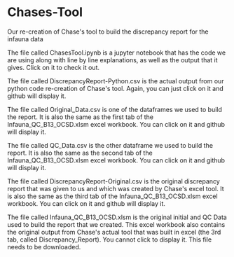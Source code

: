 # Chases-Tool
Our re-creation of Chase's tool to build the discrepancy report for the infauna data

The file called ChasesTool.ipynb is a jupyter notebook that has the code we are using along with line by line explanations, as well as the output that it gives. Click on it to check it out.

The file called DiscrepancyReport-Python.csv is the actual output from our python code re-creation of Chase's tool. 
Again, you can just click on it and github will display it.

The file called Original_Data.csv is one of the dataframes we used to build the report. 
It is also the same as the first tab of the Infauna_QC_B13_OCSD.xlsm excel workbook.
You can click on it and github will display it.

The file called QC_Data.csv is the other dataframe we used to build the report. 
It is also the same as the second tab of the Infauna_QC_B13_OCSD.xlsm excel workbook.
You can click on it and github will display it.

The file called DiscrepancyReport-Original.csv is the original discrepancy report that was given to us and which was created by Chase's excel tool. It is also the same as the third tab of the Infauna_QC_B13_OCSD.xlsm excel workbook.
You can click on it and github will display it.

The file called Infauna_QC_B13_OCSD.xlsm is the original initial and QC Data used to build the report that we created. 
This excel workbook also contains the original output from Chase's actual tool that was built in excel (the 3rd tab, called Discrepancy_Report). 
You cannot click to display it. This file needs to be downloaded.
